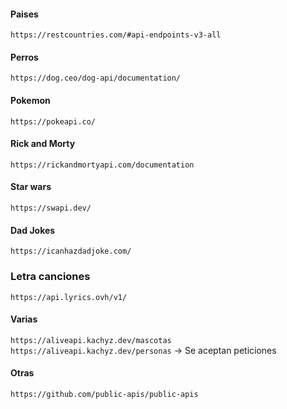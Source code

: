 #### Paises
`https://restcountries.com/#api-endpoints-v3-all`

#### Perros
`https://dog.ceo/dog-api/documentation/`

#### Pokemon
`https://pokeapi.co/`

#### Rick and Morty
``https://rickandmortyapi.com/documentation``

#### Star wars
`https://swapi.dev/`

#### Dad Jokes
`https://icanhazdadjoke.com/`

### Letra canciones
`https://api.lyrics.ovh/v1/`

#### Varias
`https://aliveapi.kachyz.dev/mascotas`
`https://aliveapi.kachyz.dev/personas`
-> Se aceptan peticiones

#### Otras
`https://github.com/public-apis/public-apis`
